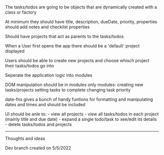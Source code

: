 The tasks/todos are going to be objects that are dynamically created with a class or factory

At minimum they should have title, description, dueDate, priority, properties
should add notes and checkilst properties

Should have projects that act as parents to the tasks/todos

When a User first opens the app there should be a 'default' project displayed

Users should be able to create new projects and choose whisch project their tasks/todos go into

Seperate the application logic into modules

DOM manipulation should be in modules only
modules:
creating new tasks/projects
setting tasks to complete
changing task priority

date-fns gives a bunch of handy funtions for formatting and manipulating dates and times and should be included

UI should be anle to: - view all projects - view all tasks/todos in each project (mainly title and due date) - expand a single todo/task to xee/edit its details - delete tasks/todos and projects

---

Thoughts and ideas

Dev branch created on 5/5/2022
